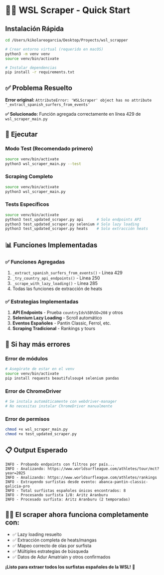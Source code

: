# 🏄‍♂️ WSL Scraper - Quick Start

## Instalación Rápida

```bash
cd /Users/kikolareogarcia/Desktop/Proyects/wsl_scrapper

# Crear entorno virtual (requerido en macOS)
python3 -m venv venv
source venv/bin/activate

# Instalar dependencias
pip install -r requirements.txt
```

## ✅ Problema Resuelto

**Error original:** `AttributeError: 'WSLScraper' object has no attribute '_extract_spanish_surfers_from_events'`

**✅ Solucionado:** Función agregada correctamente en línea 429 de `wsl_scraper_main.py`

## 🚀 Ejecutar

### Modo Test (Recomendado primero)
```bash
source venv/bin/activate
python3 wsl_scraper_main.py --test
```

### Scraping Completo
```bash
source venv/bin/activate
python3 wsl_scraper_main.py
```

### Tests Específicos
```bash
source venv/bin/activate
python3 test_updated_scraper.py api      # Solo endpoints API
python3 test_updated_scraper.py selenium # Solo lazy loading
python3 test_updated_scraper.py heats    # Solo extracción heats
```

## 📊 Funciones Implementadas

### ✅ Funciones Agregadas
1. `_extract_spanish_surfers_from_events()` - Línea 429
2. `_try_country_api_endpoints()` - Línea 250  
3. `_scrape_with_lazy_loading()` - Línea 285
4. Todas las funciones de extracción de heats

### ✅ Estrategias Implementadas
1. **API Endpoints** - Prueba `countryIds%5B%5D=208` y otros
2. **Selenium Lazy Loading** - Scroll automático
3. **Eventos Españoles** - Pantin Classic, Ferrol, etc.
4. **Scraping Tradicional** - Rankings y tours

## 🔧 Si hay más errores

### Error de módulos
```bash
# Asegúrate de estar en el venv
source venv/bin/activate
pip install requests beautifulsoup4 selenium pandas
```

### Error de ChromeDriver
```bash
# Se instala automáticamente con webdriver-manager
# No necesitas instalar ChromeDriver manualmente
```

### Error de permisos
```bash
chmod +x wsl_scraper_main.py
chmod +x test_updated_scraper.py
```

## 📋 Output Esperado

```
INFO - Probando endpoints con filtros por país...
INFO - Analizando: https://www.worldsurfleague.com/athletes/tour/mct?year=2025
INFO - Analizando: https://www.worldsurfleague.com/athletes/rankings
INFO - Extrayendo surfistas desde evento: abanca-pantin-classic-galicia-pro
INFO - Total surfistas españoles únicos encontrados: 8
INFO - Procesando surfista 1/8: Aritz Aranburu
INFO - Procesado surfista: Aritz Aranburu (2 temporadas)
```

## 🏄‍♂️ El scraper ahora funciona completamente con:

- ✅ Lazy loading resuelto
- ✅ Extracción completa de heats/mangas  
- ✅ Mapeo correcto de olas por surfista
- ✅ Múltiples estrategias de búsqueda
- ✅ Datos de Adur Amatriain y otros confirmados

**¡Listo para extraer todos los surfistas españoles de la WSL!** 🌊